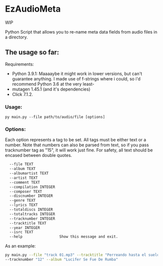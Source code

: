 # EzAudioMeta
WIP

Python Script that allows you to re-name meta data fields from audio files in a
directory.

## The usage so far:

Requirements:
- Python 3.9.1: Maaaaybe it might work in lower versions, but can't guarantee
anything. I made use of f-strings where i could, so i'd recommend Python 3.6 at
the very least-
- mutagen 1.45.1 (and it's dependencies)
- Click 7.1.2.

### Usage:
`py main.py --file path/to/audio/file [options]`

### Options:
Each option represents a tag to be set. All tags must be either text or a
number. Note that numbers can also be parsed from text, so if you pass
tracknumber tag as "15", it will work just fine. For safety, all text should be
encased between double quotes.
```bash
  --file TEXT
  --album TEXT
  --albumartist TEXT
  --artist TEXT
  --comment TEXT
  --compilation INTEGER
  --composer TEXT
  --discnumber INTEGER
  --genre TEXT
  --lyrics TEXT
  --totaldiscs INTEGER
  --totaltracks INTEGER
  --tracknumber INTEGER
  --tracktitle TEXT
  --year INTEGER
  --isrc TEXT
  --help                 Show this message and exit.
```
As an example: 
```bash
py main.py --file "track 01.mp3" --tracktitle "Perreando hasta el suelo"
--tracknumber "12" --album "Lucifer Se Fue De Rumba"
```
